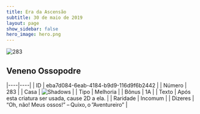```yaml
---
title: Era da Ascensão
subtitle: 30 de maio de 2019
layout: page
show_sidebar: false
hero_image: hero.png
---
```


![283](https://cdn.keyforgegame.com/media/card_front/pt/435_283_G3FWPV5J5Q4C_pt.png)

## Veneno Ossopodre

|----|----|
| ID | eba7d084-6eab-4184-b9d9-116d9f6b2442 |
| Número | 283 |
| Casa | ![Shadows](https://archonarcana.com/images/thumb/e/ee/Shadows.png/22px-Shadows.png "Sombras") |
| Tipo | Melhoria |
| Bônus | 1A |
| Texto | Após esta criatura ser usada, cause 2D a ela. |
| Raridade | Incomum |
| Dizeres | “Oh, não! Meus ossos!” – Quixo, o ”Aventureiro” |
